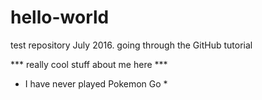 # hello-world
test repository July 2016. 
going through the GitHub tutorial

*** really cool stuff about me here ***
* I have never played Pokemon Go *
